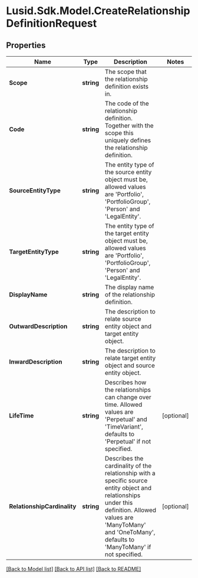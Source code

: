 # Lusid.Sdk.Model.CreateRelationshipDefinitionRequest

## Properties

Name | Type | Description | Notes
------------ | ------------- | ------------- | -------------
**Scope** | **string** | The scope that the relationship definition exists in. | 
**Code** | **string** | The code of the relationship definition. Together with the scope this uniquely defines the relationship definition. | 
**SourceEntityType** | **string** | The entity type of the source entity object must be, allowed values are &#39;Portfolio&#39;, &#39;PortfolioGroup&#39;, &#39;Person&#39; and &#39;LegalEntity&#39;. | 
**TargetEntityType** | **string** | The entity type of the target entity object must be, allowed values are &#39;Portfolio&#39;, &#39;PortfolioGroup&#39;, &#39;Person&#39; and &#39;LegalEntity&#39;. | 
**DisplayName** | **string** | The display name of the relationship definition. | 
**OutwardDescription** | **string** | The description to relate source entity object and target entity object. | 
**InwardDescription** | **string** | The description to relate target entity object and source entity object. | 
**LifeTime** | **string** | Describes how the relationships can change over time. Allowed values are &#39;Perpetual&#39; and &#39;TimeVariant&#39;, defaults to &#39;Perpetual&#39; if not specified. | [optional] 
**RelationshipCardinality** | **string** | Describes the cardinality of the relationship with a specific source entity object and relationships under this definition. Allowed values are &#39;ManyToMany&#39; and &#39;OneToMany&#39;, defaults to &#39;ManyToMany&#39; if not specified. | [optional] 

[[Back to Model list]](../README.md#documentation-for-models) [[Back to API list]](../README.md#documentation-for-api-endpoints) [[Back to README]](../README.md)

